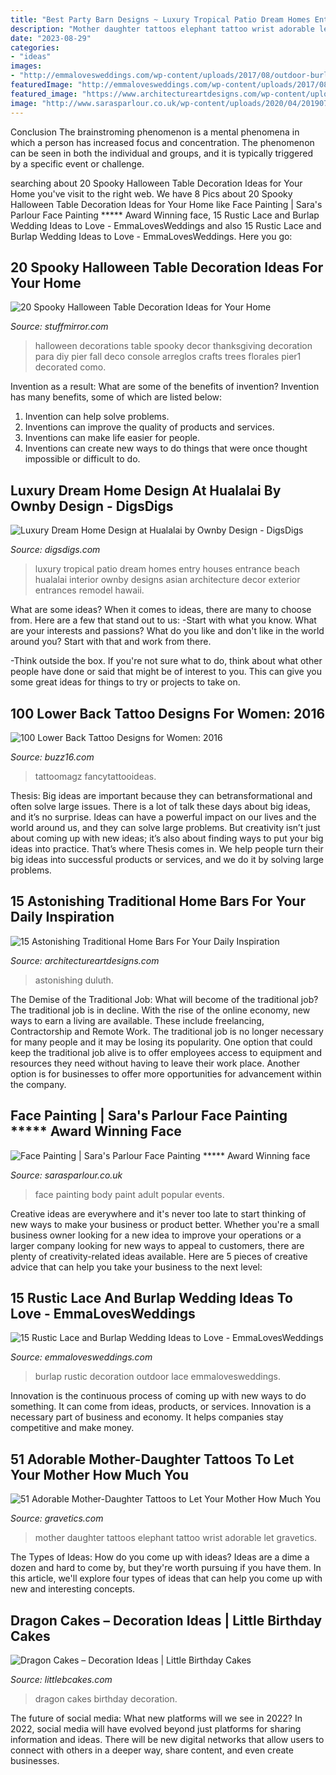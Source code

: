 ```yaml
---
title: "Best Party Barn Designs ~ Luxury Tropical Patio Dream Homes Entry Houses Entrance Beach Hualalai Interior Ownby Designs Asian Architecture Decor Exterior Entrances Remodel Hawaii"
description: "Mother daughter tattoos elephant tattoo wrist adorable let gravetics"
date: "2023-08-29"
categories:
- "ideas"
images:
- "http://emmalovesweddings.com/wp-content/uploads/2017/08/outdoor-burlap-wedding-decoration-ideas.jpg"
featuredImage: "http://emmalovesweddings.com/wp-content/uploads/2017/08/outdoor-burlap-wedding-decoration-ideas.jpg"
featured_image: "https://www.architectureartdesigns.com/wp-content/uploads/2015/07/15-Astonishing-Traditional-Home-Bars-For-Your-Daily-Inspiration-12.jpg"
image: "http://www.sarasparlour.co.uk/wp-content/uploads/2020/04/20190704_1844052.jpg"
---
```



Conclusion
The brainstroming phenomenon is a mental phenomena in which a person has increased focus and concentration. The phenomenon can be seen in both the individual and groups, and it is typically triggered by a specific event or challenge.

	

		
searching about 20 Spooky Halloween Table Decoration Ideas for Your Home you've visit to the right web. We have 8 Pics about 20 Spooky Halloween Table Decoration Ideas for Your Home like Face Painting | Sara&#039;s Parlour Face Painting ***** Award Winning face, 15 Rustic Lace and Burlap Wedding Ideas to Love - EmmaLovesWeddings and also 15 Rustic Lace and Burlap Wedding Ideas to Love - EmmaLovesWeddings. Here you go:
		
    
## 20 Spooky Halloween Table Decoration Ideas For Your Home

<img loading=lazy src="https://www.stuffmirror.com/wp-content/uploads/2018/10/Spooky-Halloween-Table-Decorations24.jpg" onerror="this.onerror=null;this.src='https://tse3.mm.bing.net/th?id=OIP.pZXbpzaX277vWfVBr0beVwHaLF&amp;pid=15.1';" alt="20 Spooky Halloween Table Decoration Ideas for Your Home">

_Source: stuffmirror.com_

>halloween decorations table spooky decor thanksgiving decoration para diy pier fall deco console arreglos crafts trees florales pier1 decorated como. 

	

Invention as a result: What are some of the benefits of invention?
Invention has many benefits, some of which are listed below: 
1. Invention can help solve problems. 
2. Inventions can improve the quality of products and services. 
3. Inventions can make life easier for people. 
4. Inventions can create new ways to do things that were once thought impossible or difficult to do.

    
## Luxury Dream Home Design At Hualalai By Ownby Design - DigsDigs

<img loading=lazy src="http://www.digsdigs.com/photos/hualalai-luxury-home-design-entry.jpg" onerror="this.onerror=null;this.src='https://tse2.mm.bing.net/th?id=OIP.4kW0VUsSQfYmGd0eY1HV7QHaKF&amp;pid=15.1';" alt="Luxury Dream Home Design at Hualalai by Ownby Design - DigsDigs">

_Source: digsdigs.com_

>luxury tropical patio dream homes entry houses entrance beach hualalai interior ownby designs asian architecture decor exterior entrances remodel hawaii. 

	

What are some ideas?
When it comes to ideas, there are many to choose from. Here are a few that stand out to us:
-Start with what you know. What are your interests and passions? What do you like and don't like in the world around you? Start with that and work from there.

-Think outside the box. If you're not sure what to do, think about what other people have done or said that might be of interest to you. This can give you some great ideas for things to try or projects to take on.

    
## 100 Lower Back Tattoo Designs For Women: 2016

<img loading=lazy src="https://buzz16.com/wp-content/uploads/2015/05/Lower-Back-Tattoo-Design-for-Women1-48.jpg" onerror="this.onerror=null;this.src='https://tse1.mm.bing.net/th?id=OIP.14nHFO1A4ttvuNrgZfERswHaLB&amp;pid=15.1';" alt="100 Lower Back Tattoo Designs for Women: 2016">

_Source: buzz16.com_

>tattoomagz fancytattooideas. 

	

Thesis: Big ideas are important because they can betransformational and often solve large issues.
There is a lot of talk these days about big ideas, and it’s no surprise. Ideas can have a powerful impact on our lives and the world around us, and they can solve large problems. But creativity isn’t just about coming up with new ideas; it’s also about finding ways to put your big ideas into practice. That’s where Thesis comes in. We help people turn their big ideas into successful products or services, and we do it by solving large problems.

    
## 15 Astonishing Traditional Home Bars For Your Daily Inspiration

<img loading=lazy src="https://www.architectureartdesigns.com/wp-content/uploads/2015/07/15-Astonishing-Traditional-Home-Bars-For-Your-Daily-Inspiration-12.jpg" onerror="this.onerror=null;this.src='https://tse2.mm.bing.net/th?id=OIP.wzdresI7RO8L26SMeNSQ6wHaFX&amp;pid=15.1';" alt="15 Astonishing Traditional Home Bars For Your Daily Inspiration">

_Source: architectureartdesigns.com_

>astonishing duluth. 

	

The Demise of the Traditional Job: What will become of the traditional job?
The traditional job is in decline. With the rise of the online economy, new ways to earn a living are available. These include freelancing, Contractorship and Remote Work. The traditional job is no longer necessary for many people and it may be losing its popularity. One option that could keep the traditional job alive is to offer employees access to equipment and resources they need without having to leave their work place. Another option is for businesses to offer more opportunities for advancement within the company.

    
## Face Painting | Sara&#039;s Parlour Face Painting ***** Award Winning Face

<img loading=lazy src="http://www.sarasparlour.co.uk/wp-content/uploads/2020/04/20190704_1844052.jpg" onerror="this.onerror=null;this.src='https://tse1.mm.bing.net/th?id=OIP.v4D4tlJ0WjZcBZFmJeUy0gHaOD&amp;pid=15.1';" alt="Face Painting | Sara&#039;s Parlour Face Painting ***** Award Winning face">

_Source: sarasparlour.co.uk_

>face painting body paint adult popular events. 

	

Creative ideas are everywhere and it's never too late to start thinking of new ways to make your business or product better. Whether you're a small business owner looking for a new idea to improve your operations or a larger company looking for new ways to appeal to customers, there are plenty of creativity-related ideas available. Here are 5 pieces of creative advice that can help you take your business to the next level: 

    
## 15 Rustic Lace And Burlap Wedding Ideas To Love - EmmaLovesWeddings

<img loading=lazy src="http://emmalovesweddings.com/wp-content/uploads/2017/08/outdoor-burlap-wedding-decoration-ideas.jpg" onerror="this.onerror=null;this.src='https://tse1.mm.bing.net/th?id=OIP.AhF9ahXgux4YS3EqmvY1KgHaLH&amp;pid=15.1';" alt="15 Rustic Lace and Burlap Wedding Ideas to Love - EmmaLovesWeddings">

_Source: emmalovesweddings.com_

>burlap rustic decoration outdoor lace emmalovesweddings. 

	

Innovation is the continuous process of coming up with new ways to do something. It can come from ideas, products, or services. Innovation is a necessary part of business and economy. It helps companies stay competitive and make money.

    
## 51 Adorable Mother-Daughter Tattoos To Let Your Mother How Much You

<img loading=lazy src="https://www.gravetics.com/wp-content/uploads/2017/07/Baby-Elephant-On-Wrist-Mother-Daugter-Tattoo.jpg" onerror="this.onerror=null;this.src='https://tse4.mm.bing.net/th?id=OIP.ssPIsg5pRH7InLZGqFw_JQHaJQ&amp;pid=15.1';" alt="51 Adorable Mother-Daughter Tattoos to Let Your Mother How Much You">

_Source: gravetics.com_

>mother daughter tattoos elephant tattoo wrist adorable let gravetics. 

	

The Types of Ideas: How do you come up with ideas?
Ideas are a dime a dozen and hard to come by, but they're worth pursuing if you have them. In this article, we'll explore four types of ideas that can help you come up with new and interesting concepts.

    
## Dragon Cakes – Decoration Ideas | Little Birthday Cakes

<img loading=lazy src="http://www.littlebcakes.com/wp-content/uploads/2013/08/Dragon-Cakes.jpg" onerror="this.onerror=null;this.src='https://tse1.mm.bing.net/th?id=OIP.p7GssPkh-GAMuu20ZyzenAHaJ4&amp;pid=15.1';" alt="Dragon Cakes – Decoration Ideas | Little Birthday Cakes">

_Source: littlebcakes.com_

>dragon cakes birthday decoration. 

	

The future of social media: What new platforms will we see in 2022?
In 2022, social media will have evolved beyond just platforms for sharing information and ideas. There will be new digital networks that allow users to connect with others in a deeper way, share content, and even create businesses.

